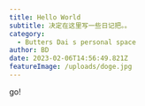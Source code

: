 ```yaml
---
title: Hello World
subtitle: 决定在这里写一些日记把。。
category:
  - Butters Dai s personal space
author: BD
date: 2023-02-06T14:56:49.821Z
featureImage: /uploads/doge.jpg
---
```

g﻿o!
